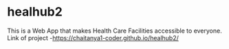 # healhub2
This is a Web App that makes Health Care Facilities accessible to everyone.
Link of project -https://chaitanya1-coder.github.io/healhub2/
